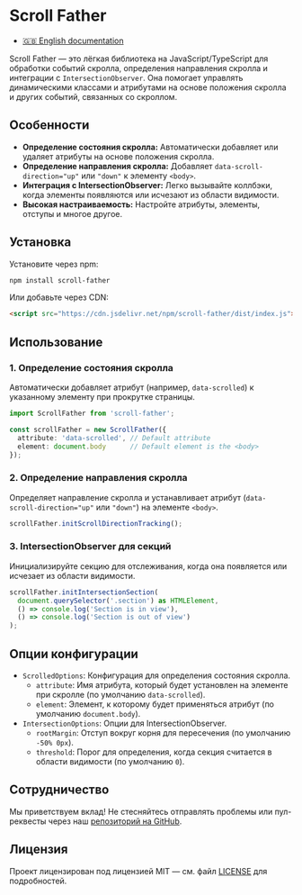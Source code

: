 # Scroll Father

- [🇬🇧 English documentation](README.md)

Scroll Father — это лёгкая библиотека на JavaScript/TypeScript для обработки событий скролла, определения направления скролла и интеграции с `IntersectionObserver`. Она помогает управлять динамическими классами и атрибутами на основе положения скролла и других событий, связанных со скроллом.

## Особенности

- **Определение состояния скролла:** Автоматически добавляет или удаляет атрибуты на основе положения скролла.
- **Определение направления скролла:** Добавляет `data-scroll-direction="up"` или `"down"` к элементу `<body>`.
- **Интеграция с IntersectionObserver:** Легко вызывайте коллбэки, когда элементы появляются или исчезают из области видимости.
- **Высокая настраиваемость:** Настройте атрибуты, элементы, отступы и многое другое.

## Установка

Установите через npm:

```bash
npm install scroll-father
```

Или добавьте через CDN:

```html
<script src="https://cdn.jsdelivr.net/npm/scroll-father/dist/index.js"></script>
```

## Использование

### 1. Определение состояния скролла
Автоматически добавляет атрибут (например, `data-scrolled`) к указанному элементу при прокрутке страницы.

```typescript
import ScrollFather from 'scroll-father';

const scrollFather = new ScrollFather({
  attribute: 'data-scrolled', // Default attribute
  element: document.body      // Default element is the <body>
});
```

### 2. Определение направления скролла
Определяет направление скролла и устанавливает атрибут (`data-scroll-direction="up"` или `"down"`) на элементе `<body>`.

```typescript
scrollFather.initScrollDirectionTracking();
```

### 3. IntersectionObserver для секций
Инициализируйте секцию для отслеживания, когда она появляется или исчезает из области видимости.

```typescript
scrollFather.initIntersectionSection(
  document.querySelector('.section') as HTMLElement,
  () => console.log('Section is in view'),
  () => console.log('Section is out of view')
);
```

## Опции конфигурации

- `ScrolledOptions`: Конфигурация для определения состояния скролла.
    - `attribute`: Имя атрибута, который будет установлен на элементе при скролле (по умолчанию `data-scrolled`).
    - `element`: Элемент, к которому будет применяться атрибут (по умолчанию `document.body`).
- `IntersectionOptions`: Опции для IntersectionObserver.
    - `rootMargin`: Отступ вокруг корня для пересечения (по умолчанию `-50% 0px`).
    - `threshold`: Порог для определения, когда секция считается в области видимости (по умолчанию `0`).

## Сотрудничество
Мы приветствуем вклад! Не стесняйтесь отправлять проблемы или пул-реквесты через наш [репозиторий на GitHub](https://github.com/Poliklot/scroll-father).

## Лицензия
Проект лицензирован под лицензией MIT — см. файл [LICENSE](https://github.com/Poliklot/scroll-father/blob/master/LICENSE) для подробностей.
